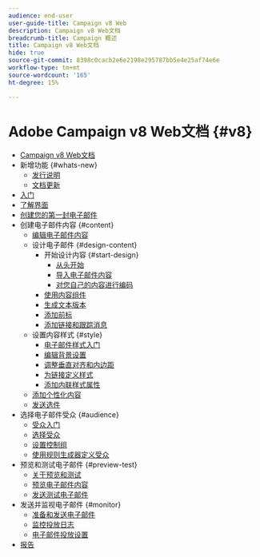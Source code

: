 ```yaml
---
audience: end-user
user-guide-title: Campaign v8 Web
description: Campaign v8 Web文档
breadcrumb-title: Campaign 概述
title: Campaign v8 Web文档
hide: true
source-git-commit: 8398c0cacb2e6e2198e295787bb5e4e25af74e6e
workflow-type: tm+mt
source-wordcount: '165'
ht-degree: 15%

---
```



# Adobe Campaign v8 Web文档 {#v8}

+ [Campaign v8 Web文档](campaign-web-home.md)
+ 新增功能 {#whats-new}
   + [发行说明](rn/release-notes.md)
   + [文档更新](rn/documentation-updates.md)
+ [入门](get-started/get-started.md)
+ [了解界面](get-started/user-interface.md)
+ [创建您的第一封电子邮件](email/create-email.md)
+ 创建电子邮件内容 {#content}
   + [编辑电子邮件内容](content/edit-content.md)
   + 设计电子邮件 {#design-content}
      + 开始设计内容 {#start-design}
         + [从头开始 ](content/create-email-content.md)
         + [导入电子邮件内容](content/existing-content.md)
         + [对您自己的内容进行编码](content/code-content.md)
      + [使用内容组件](content/content-components.md)
      + [生成文本版本](content/text-version-email.md)
      + [添加前标](content/preheader.md)
      + [添加链接和跟踪消息](content/message-tracking.md)
   + 设置内容样式 {#style}
      + [电子邮件样式入门](content/get-started-email-style.md)
      + [编辑背景设置](content/backgrounds.md)
      + [调整垂直对齐和内边距](content/alignment-and-padding.md)
      + [为链接定义样式](content/styling-links.md)
      + [添加内联样式属性](content/inline-styling.md)
   + [添加个性化内容](personalization/personalize.md)
   + [发送选件](content/offers.md)
+ 选择电子邮件受众 {#audience}
   + [受众入门](audience/about-audiences.md)
   + [选择受众](audience/add-audience.md)
   + [设置控制组](audience/control-group.md)
   + [使用规则生成器定义受众](audience/segment-builder.md)
+ 预览和测试电子邮件 {#preview-test}
   + [关于预览和测试](preview-test/preview-test.md)
   + [预览电子邮件内容](preview-test/preview-content.md)
   + [发送测试电子邮件](preview-test/proofs.md)
+ 发送并监视电子邮件 {#monitor}
   + [准备和发送电子邮件](monitor/prepare-send.md)
   + [监控投放日志](monitor/delivery-logs.md)
   + [电子邮件投放设置](advanced-settings/delivery-settings.md)
+ [报告](reporting/reports.md)
